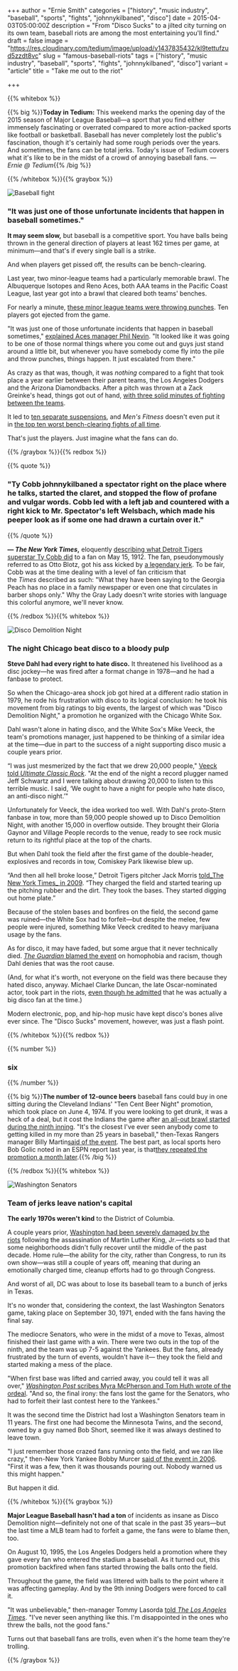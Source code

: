 +++
author = "Ernie Smith"
categories = ["history", "music industry", "baseball", "sports", "fights", "johnnykilbaned", "disco"]
date = 2015-04-03T05:00:00Z
description = "From \"Disco Sucks\" to a jilted city turning on its own team, baseball riots are among the most entertaining you'll find."
draft = false
image = "https://res.cloudinary.com/tedium/image/upload/v1437835432/kl9tettufzud5zzdt8vc"
slug = "famous-baseball-riots"
tags = ["history", "music industry", "baseball", "sports", "fights", "johnnykilbaned", "disco"]
variant = "article"
title = "Take me out to the riot"

+++

{{% whitebox %}}

{{% big %}}**Today in Tedium:** This weekend marks the opening day of the 2015 season of Major League Baseball—a sport that you find either immensely fascinating or overrated compared to more action-packed sports like football or basketball. Baseball has never completely lost the public's fascination, though it's certainly had some rough periods over the years. And sometimes, the fans can be total jerks. Today's issue of Tedium covers what it's like to be in the midst of a crowd of annoying baseball fans. _— Ernie @ Tedium_{{% /big %}}

{{% /whitebox %}}{{% graybox %}}

![Baseball fight](https://res.cloudinary.com/tedium/image/upload/v1437835170/fcint49geqkjkzp7xyaz.jpg)

### "It was just one of those unfortunate incidents that happen in baseball sometimes."

**It may seem slow,** but baseball is a competitive sport. You have balls being thrown in the general direction of players at least 162 times per game, at minimum—and that's if every single ball is a strike.

And when players get pissed off, the results can be bench-clearing.

Last year, two minor-league teams had a particularly memorable brawl. The Albuquerque Isotopes and Reno Aces, both AAA teams in the Pacific Coast League, last year got into a brawl that cleared both teams' benches.

For nearly a minute, [these minor league teams were throwing punches](https://www.youtube.com/watch?v=0ggbnSSMejI). Ten players got ejected from the game.

"It was just one of those unfortunate incidents that happen in baseball sometimes," [explained Aces manager Phil Nevin](http://ftw.usatoday.com/2014/07/minor-league-brawl). "It looked like it was going to be one of those normal things where you come out and guys just stand around a little bit, but whenever you have somebody come fly into the pile and throw punches, things happen. It just escalated from there."

As crazy as that was, though, it was _nothing_ compared to a fight that took place a year earlier between their parent teams, the Los Angeles Dodgers and the Arizona Diamondbacks. After a pitch was thrown at a Zack Greinke's head, things got out of hand, [with three solid minutes of fighting between the teams](https://www.youtube.com/watch?v=Pv2N0kK6zbw).

It led to [ten separate suspensions](http://espn.go.com/mlb/story/_/id/9387158/los-angeles-dodgers-arizona-diamondbacks-brawl-fallout-8-suspended-mlb), and _Men's Fitness_ doesn't even put it in [the top ten worst bench-clearing fights of all time](http://www.mensfitness.com/life/sports/baseball-brawls-10-most-memorable-bench-clearing-fights).

That's just the players. Just imagine what the fans can do.

{{% /graybox %}}{{% redbox %}}

{{% quote %}}
### "Ty Cobb johnnykilbaned a spectator right on the place where he talks, started the claret, and stopped the flow of profane and vulgar words. Cobb led with a left jab and countered with a right kick to Mr. Spectator's left Welsbach, which made his peeper look as if some one had drawn a curtain over it."
{{% /quote %}}

**— _The New York Times_,** eloquently [describing what Detroit Tigers superstar Ty Cobb did](http://timesmachine.nytimes.com/timesmachine/1912/05/16/100534791.html?pageNumber=12) to a fan on May 15, 1912. The fan, pseudonymously referred to as Otto Blotz, got his ass kicked by [a legendary jerk](http://freakonomics.com/2013/01/02/more-on-ty-cobb-from-his-biographers-son-2/). To be fair, Cobb was at the time dealing with a level of fan criticism that the _Times_ described as such: "What they have been saying to the Georgia Peach has no place in a family newspaper or even one that circulates in barber shops only." Why the Gray Lady doesn't write stories with language this colorful anymore, we'll never know.

{{% /redbox %}}{{% whitebox %}}

![Disco Demolition Night](https://res.cloudinary.com/tedium/image/upload/v1437835144/san8ss97bvasfkp9g77u.jpg)

### The night Chicago beat disco to a bloody pulp

**Steve Dahl had every right to hate disco.** It threatened his livelihood as a disc jockey—he was fired after a format change in 1978—and he had a fanbase to protect.

So when the Chicago-area shock job got hired at a different radio station in 1979, he rode his frustration with disco to its logical conclusion: he took his movement from big ratings to big events, the largest of which was "Disco Demolition Night," a promotion he organized with the Chicago White Sox.

Dahl wasn't alone in hating disco, and the White Sox's Mike Veeck, the team's promotions manager, just happened to be thinking of a similar idea at the time—due in part to the success of a night supporting disco music a couple years prior.

“I was just mesmerized by the fact that we drew 20,000 people," [Veeck told _Ultimate Classic Rock_](http://ultimateclassicrock.com/disco-demolition-night/). "At the end of the night a record plugger named Jeff Schwartz and I were talking about drawing 20,000 to listen to this terrible music. I said, ‘We ought to have a night for people who hate disco, an anti-disco night.’"

Unfortunately for Veeck, the idea worked too well. With Dahl's proto-Stern fanbase in tow, more than 59,000 people showed up to Disco Demolition Night, with another 15,000 in overflow outside. They brought their Gloria Gaynor and Village People records to the venue, ready to see rock music return to its rightful place at the top of the charts.

But when Dahl took the field after the first game of the double-header, explosives and records in tow, Comiskey Park likewise blew up.

“And then all hell broke loose,” Detroit Tigers pitcher Jack Morris [told_The New York Times_ in 2009](http://www.nytimes.com/2009/07/05/sports/baseball/05disco.html?_r=0). “They charged the field and started tearing up the pitching rubber and the dirt. They took the bases. They started digging out home plate.”

Because of the stolen bases and bonfires on the field, the second game was ruined—the White Sox had to forfeit—but despite the melee, few people were injured, something Mike Veeck credited to heavy marijuana usage by the fans.

As for disco, it may have faded, but some argue that it never technically died. [_The Guardian_ blamed the event](http://www.theguardian.com/music/musicblog/2009/jun/18/disco-sucks) on homophobia and racism, though Dahl denies that was the root cause.  
  
(And, for what it's worth, not everyone on the field was there because they hated disco, anyway. Michael Clarke Duncan, the late Oscar-nominated actor, took part in the riots, [even though he admitted](http://www.npr.org/blogs/thetwo-way/2012/09/03/160510564/green-mile-actor-michael-clarke-duncan-dies-at-54) that he was actually a big disco fan at the time.)

Modern electronic, pop, and hip-hop music have kept disco's bones alive ever since. The "Disco Sucks" movement, however, was just a flash point.

{{% /whitebox %}}{{% redbox %}}

{{% number %}}
### six
{{% /number %}}

{{% big %}}**The number of 12-ounce beers** baseball fans could buy in one sitting during the Cleveland Indians' "Ten Cent Beer Night" promotion, which took place on June 4, 1974. If you were looking to get drunk, it was a heck of a deal, but it cost the Indians the game after [an all-out brawl started during the ninth inning](http://www.sbnation.com/mlb/2014/6/4/5780624/10-cent-beer-night-photos-anniversary#4085499). "It's the closest I've ever seen anybody come to getting killed in my more than 25 years in baseball," then-Texas Rangers manager Billy Martin[said of the event](https://news.google.com/newspapers?id=MQg0AAAAIBAJ&sjid=HvgDAAAAIBAJ&pg=6260,6000743&hl=en). The best part, as local sports hero Bob Golic noted in an ESPN report last year, is that[they repeated the promotion a month later](http://espn.go.com/blog/dallas/texas-rangers/post/_/id/4911791/remember-10-cent-beer-night).{{% /big %}}

{{% /redbox %}}{{% whitebox %}}

![Washington Senators](https://res.cloudinary.com/tedium/image/upload/v1437835093/l1zuo1tq4dm1zgcybqht.jpg)

### Team of jerks leave nation's capital

**The early 1970s weren't kind** to the District of Columbia.

A couple years prior, [Washington had been severely damaged by the riots](http://www.washingtonian.com/articles/people/people-were-out-of-control-remembering-the-1968-riots/) following the assassination of Martin Luther King, Jr.—riots so bad that some neighborhoods didn't fully recover until the middle of the past decade. Home rule—the ability for the city, rather than Congress, to run its own show—was still a couple of years off, meaning that during an emotionally charged time, cleanup efforts had to go through Congress.

And worst of all, DC was about to lose its baseball team to a bunch of jerks in Texas.

It's no wonder that, considering the context, the last Washington Senators game, taking place on September 30, 1971, ended with the fans having the final say.

The mediocre Senators, who were in the midst of a move to Texas, almost finished their last game with a win. There were two outs in the top of the ninth, and the team was up 7-5 against the Yankees. But the fans, already frustrated by the turn of events, wouldn't have it— they took the field and started making a mess of the place.

"When first base was lifted and carried away, you could tell it was all over," [_Washington Post_ scribes Myra McPherson and Tom Huth wrote of the ordeal](http://www.washingtonpost.com/wp-srv/sports/redskins/history/rfk/articles/baseball.htm). "And so, the final irony: the fans lost the game for the Senators, who had to forfeit their last contest here to the Yankees."

It was the second time the District had lost a Washington Senators team in 11 years. The first one had become the Minnesota Twins, and the second, owned by a guy named Bob Short, seemed like it was always destined to leave town.

"I just remember those crazed fans running onto the field, and we ran like crazy," then-New York Yankee Bobby Murcer [said of the event in 2006](http://www.nytimes.com/2006/06/16/sports/baseball/16forfeit.html?fta=y). "First it was a few, then it was thousands pouring out. Nobody warned us this might happen."

But happen it did.

{{% /whitebox %}}{{% graybox %}}

**Major League Baseball hasn't had a ton** of incidents as insane as Disco Demolition night—definitely not one of that scale in the past 35 years—but the last time a MLB team had to forfeit a game, the fans were to blame then, too.

On August 10, 1995, the Los Angeles Dodgers held a promotion where they gave every fan who entered the stadium a baseball. As it turned out, this promotion backfired when fans started throwing the balls onto the field.

Throughout the game, the field was littered with balls to the point where it was affecting gameplay. And by the 9th inning Dodgers were forced to call it.

"It was unbelievable," then-manager Tommy Lasorda [told _The Los Angeles Times_](http://articles.latimes.com/1995-08-11/sports/sp-34067_1_baseball-fans). "I've never seen anything like this. I'm disappointed in the ones who threw the balls, not the good fans."

Turns out that baseball fans are trolls, even when it's the home team they're trolling.

{{% /graybox %}}